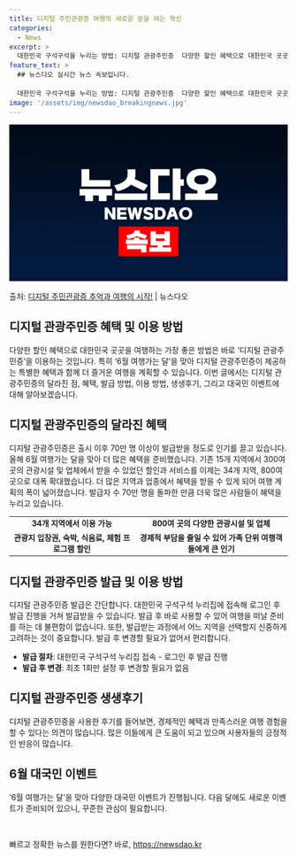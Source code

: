 ```yaml
---
title: 디지털 주민관광증 여행의 새로운 문을 여는 혁신
categories:
  - News
excerpt: >
  대한민국 구석구석을 누리는 방법: 디지털 관광주민증  다양한 할인 혜택으로 대한민국 곳곳을 여행하는 가장 좋…
feature_text: >
  ## 뉴스다오 실시간 뉴스 속보입니다.

  대한민국 구석구석을 누리는 방법: 디지털 관광주민증  다양한 할인 혜택으로 대한민국 곳곳을 여행하는 가장 좋…
image: '/assets/img/newsdao_breakingnews.jpg'
---
```


![뉴스다오 속보](/assets/img/newsdao_breakingnews.jpg)

<p>출처: <a href="https://newsdao.kr/4123" rel="dofollow">디지털 주민관광증 추억과 여행의 시작!</a> | 뉴스다오</p>

<h2 data-ke-size="size26">디지털 관광주민증 혜택 및 이용 방법</h2>
<p data-ke-size="size16">다양한 할인 혜택으로 대한민국 곳곳을 여행하는 가장 좋은 방법은 바로 ‘디지털 관광주민증’을 이용하는 것입니다. 특히 ‘6월 여행가는 달’을 맞아 디지털 관광주민증이 제공하는 특별한 혜택과 함께 더 즐거운 여행을 계획할 수 있습니다. 이번 글에서는 디지털 관광주민증의 달라진 점, 혜택, 발급 방법, 이용 방법, 생생후기, 그리고 대국민 이벤트에 대해 알아보겠습니다.</p>

<h2 data-ke-size="size24">디지털 관광주민증의 달라진 혜택</h2>
<p data-ke-size="size16">디지털 관광주민증은 출시 이후 70만 명 이상이 발급받을 정도로 인기를 끌고 있습니다. 올해 6월 여행가는 달을 맞아 더 많은 혜택을 준비했습니다. 기존 15개 지역에서 300여 곳의 관광시설 및 업체에서 받을 수 있었던 할인과 서비스를 이제는 34개 지역, 800여 곳으로 대폭 확대했습니다. 더 많은 지역과 업종에서 혜택을 받을 수 있게 되어 여행 계획의 폭이 넓어졌습니다. 발급자 수 70만 명을 돌파한 만큼 더욱 많은 사람들이 혜택을 누리고 있습니다.</p>
<table>
  <tr>
    <td style="text-align: center; height: 17px;"><b>34개 지역에서 이용 가능</b></td>
    <td style="text-align: center; height: 17px;"><b>800여 곳의 다양한 관광시설 및 업체</b></td>
  </tr>
  <tr>
    <td style="text-align: center; height: 17px;"><b>관광지 입장권, 숙박, 식음료, 체험 프로그램 할인</b></td>
    <td style="text-align: center; height: 17px;"><b>경제적 부담을 줄일 수 있어 가족 단위 여행객들에게 큰 인기</b></td>
  </tr>
</table>

<h2 data-ke-size="size24">디지털 관광주민증 발급 및 이용 방법</h2>
<p data-ke-size="size16">디지털 관광주민증 발급은 간단합니다. 대한민국 구석구석 누리집에 접속해 로그인 후 발급 진행을 거쳐 발급받을 수 있습니다. 발급 후 바로 사용할 수 있어 여행을 떠날 준비를 하는 데 불편함이 없습니다. 또한, 발급받는 과정에서 어느 지역을 선택할지 신중하게 고려하는 것이 중요합니다. 발급 후 변경할 필요가 없어서 편리합니다.</p>

<ul>
  <li><b>발급 절차</b>: 대한민국 구석구석 누리집 접속 - 로그인 후 발급 진행</li>
  <li><b>발급 후 변경</b>: 최초 1회만 설정 후 변경할 필요가 없음</li>
</ul>

<h2 data-ke-size="size24">디지털 관광주민증 생생후기</h2>
<p data-ke-size="size16">디지털 관광주민증을 사용한 후기를 들어보면, 경제적인 혜택과 만족스러운 여행 경험을 할 수 있다는 의견이 많습니다. 많은 이들에게 큰 도움이 되고 있으며 사용자들의 긍정적인 반응이 많습니다.</p>

<h2 data-ke-size="size24">6월 대국민 이벤트</h2>
<p data-ke-size="size16">‘6월 여행가는 달’을 맞아 다양한 대국민 이벤트가 진행됩니다. 다음 달에도 새로운 이벤트가 준비되어 있으니, 꾸준한 관심이 필요합니다.</p>

<p data-ke-size="size16">&nbsp;</p> 

빠르고 정확한 뉴스를 원한다면? 바로, <a href="https://newsdao.kr" rel="dofollow">https://newsdao.kr</a>


